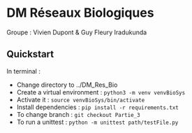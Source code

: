 # DM Réseaux Biologiques

Groupe : Vivien Dupont & Guy Fleury Iradukunda

## Quickstart
In terminal :
- Change directory to ../DM_Res_Bio
- Create a virtual environment : `python3 -m venv venvBioSys`
- Activate it : `source venvBioSys/bin/activate`
- Install dependencies : `pip install -r requirements.txt`
- To change branch : `git checkout Partie_3`
- To run a unittest : `python -m unittest path/testFile.py`
